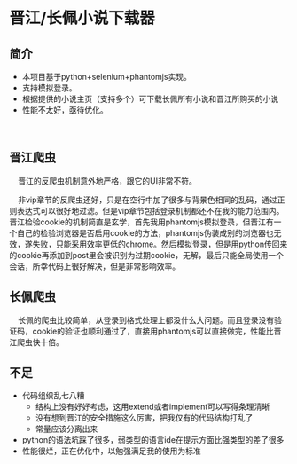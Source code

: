 # 晋江/长佩小说下载器

## 简介

+ 本项目基于python+selenium+phantomjs实现。
+ 支持模拟登录。
+ 根据提供的小说主页（支持多个）可下载长佩所有小说和晋江所购买的小说
+ 性能不太好，亟待优化。

&nbsp; &nbsp;  &nbsp; 

## 晋江爬虫

 &nbsp;  &nbsp; 晋江的反爬虫机制意外地严格，跟它的UI非常不符。

 &nbsp;  &nbsp; 非vip章节的反爬虫还好，只是在空行中加了很多与背景色相同的乱码，通过正则表达式可以很好地过滤。但是vip章节包括登录机制都还不在我的能力范围内。晋江检验cookie的机制简直是玄学，首先我用phantomjs模拟登录，但晋江有一个自己的检验浏览器是否启用cookie的方法，phantomjs伪装成别的浏览器也无效，遂失败，只能采用效率更低的chrome。然后模拟登录，但是用python传回来的cookie再添加到post里会被识别为过期cookie，无解，最后只能全局使用一个会话，所幸代码上很好解决，但是非常影响效率。



## 长佩爬虫

 &nbsp;  &nbsp; 长佩的爬虫比较简单，从登录到格式处理上都没什么大问题。而且登录没有验证码，cookie的验证也顺利通过了，直接用phantomjs可以直接做完，性能比晋江爬虫快十倍。



## 不足

+ 代码组织乱七八糟
  + 结构上没有好好考虑，这用extend或者implement可以写得条理清晰
  + 没有想到晋江的安全措施这么厉害，把我仅有的代码结构打乱了
  + 常量应该分离出来
+ python的语法坑踩了很多，弱类型的语言ide在提示方面比强类型的差了很多
+ 性能很烂，正在优化中，以勉强满足我的使用为标准